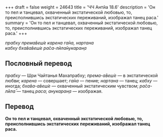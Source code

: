 +++
draft = false
weight = 24643
title = 'ЧЧ Антйа 18.6'
description = 'Он то пел и танцевал, охваченный экстатической любовью, то, преисполнившись экстатических переживаний, изображал танец раса.'
summary = 'Он то пел и танцевал, охваченный экстатической любовью, то, преисполнившись экстатических переживаний, изображал танец раса.'
+++

_прабху према̄веш́е карена га̄на, нартана  
кабху бха̄ва̄веш́е ра̄са-лӣла̄нукаран̣а_

## Пословный перевод

_прабху_ — Шри Чайтанья Махапрабху; _према_\-_а̄веш́е_ — в экстатической любви; _карена_ — совершает; _га̄на_ — пение; _нартана_ — танец; _кабху_ — иногда; _бха̄ва_\-_а̄веш́е_ — охваченный экстатическим чувством; _ра̄са_\-_лӣла̄_ — танец _раса_; _анукаран̣а_ — изображая.

## Перевод

**Он то пел и танцевал, охваченный экстатической любовью, то, преисполнившись экстатических переживаний, изображал танец раса.**
